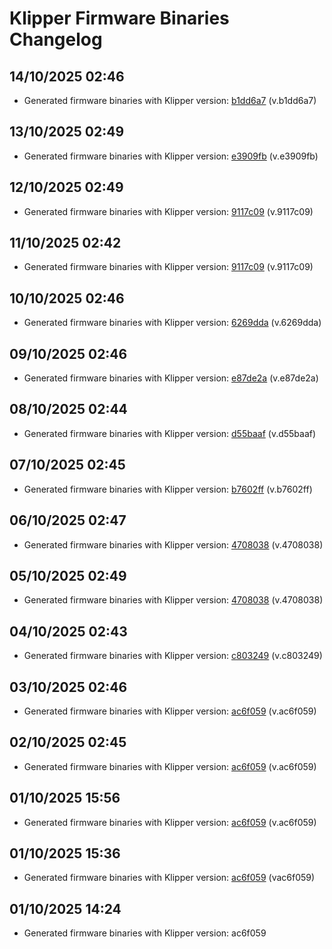 # Klipper Firmware Binaries Changelog

## 14/10/2025 02:46
- Generated firmware binaries with Klipper version: [b1dd6a7](https://github.com/Klipper3d/klipper/commit/b1dd6a7) (v.b1dd6a7)

## 13/10/2025 02:49
- Generated firmware binaries with Klipper version: [e3909fb](https://github.com/Klipper3d/klipper/commit/e3909fb) (v.e3909fb)

## 12/10/2025 02:49
- Generated firmware binaries with Klipper version: [9117c09](https://github.com/Klipper3d/klipper/commit/9117c09) (v.9117c09)

## 11/10/2025 02:42
- Generated firmware binaries with Klipper version: [9117c09](https://github.com/Klipper3d/klipper/commit/9117c09) (v.9117c09)

## 10/10/2025 02:46
- Generated firmware binaries with Klipper version: [6269dda](https://github.com/Klipper3d/klipper/commit/6269dda) (v.6269dda)

## 09/10/2025 02:46
- Generated firmware binaries with Klipper version: [e87de2a](https://github.com/Klipper3d/klipper/commit/e87de2a) (v.e87de2a)

## 08/10/2025 02:44
- Generated firmware binaries with Klipper version: [d55baaf](https://github.com/Klipper3d/klipper/commit/d55baaf) (v.d55baaf)

## 07/10/2025 02:45
- Generated firmware binaries with Klipper version: [b7602ff](https://github.com/Klipper3d/klipper/commit/b7602ff) (v.b7602ff)

## 06/10/2025 02:47
- Generated firmware binaries with Klipper version: [4708038](https://github.com/Klipper3d/klipper/commit/4708038) (v.4708038)

## 05/10/2025 02:49
- Generated firmware binaries with Klipper version: [4708038](https://github.com/Klipper3d/klipper/commit/4708038) (v.4708038)

## 04/10/2025 02:43
- Generated firmware binaries with Klipper version: [c803249](https://github.com/Klipper3d/klipper/commit/c803249) (v.c803249)

## 03/10/2025 02:46
- Generated firmware binaries with Klipper version: [ac6f059](https://github.com/Klipper3d/klipper/commit/ac6f059) (v.ac6f059)

## 02/10/2025 02:45
- Generated firmware binaries with Klipper version: [ac6f059](https://github.com/Klipper3d/klipper/commit/ac6f059) (v.ac6f059)

## 01/10/2025 15:56
- Generated firmware binaries with Klipper version: [ac6f059](https://github.com/Klipper3d/klipper/commit/ac6f059) (v.ac6f059)

## 01/10/2025 15:36
- Generated firmware binaries with Klipper version: [ac6f059](https://github.com/Klipper3d/klipper/commit/ac6f059) (vac6f059)

## 01/10/2025 14:24
- Generated firmware binaries with Klipper version: ac6f059

